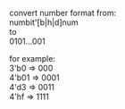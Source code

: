 convert number format from:  
numbit'[b|h|d]num  
to  
0101...001  
  
for example:  
3'b0  => 000  
4'b01 => 0001  
4'd3  => 0011  
4'hf  => 1111  
